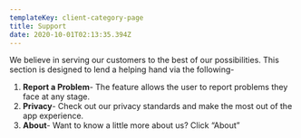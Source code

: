 ```yaml
---
templateKey: client-category-page
title: Support
date: 2020-10-01T02:13:35.394Z
---
```

We believe in serving our customers to the best of our possibilities. This section is designed to lend a helping hand via the following-

1. **Report a Problem**- The feature allows the user to report problems they face at any stage.
2. **Privacy**- Check out our privacy standards and make the most out of the app experience. 
3. **About**- Want to know a little more about us? Click “About”
